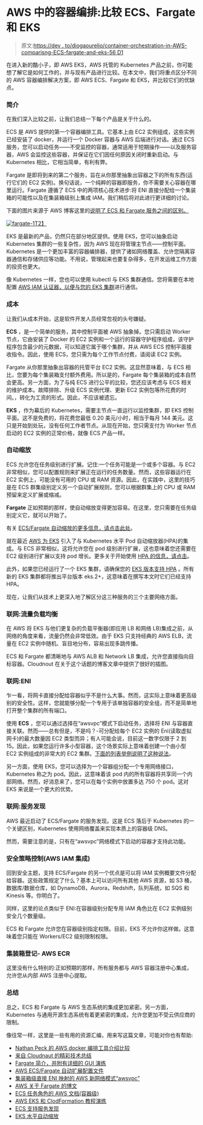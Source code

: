 # AWS 中的容器编排:比较 ECS、Fargate 和 EKS

> 原文:[https://dev . to/diogaourelio/container-orchestration-in-AWS-comparisng-ECS-fargate-and-eks-56 D1](https://dev.to/diogoaurelio/container-orchestration-in-aws-comparing-ecs-fargate-and-eks-56d1)

在进入新的酷小子，即 AWS EKS，AWS 托管的 Kubernetes 产品之前，你可能想了解它是如何工作的，并与现有产品进行比较。在本文中，我们将重点区分不同的 AWS 容器编排解决方案，即 AWS ECS、Fargate 和 EKS，并比较它们的优缺点。

### **简介**

在我们深入比较之前，让我们总结一下每个产品是关于什么的。

ECS 是 AWS 提供的第一个容器编排工具。它基本上由 EC2 实例组成，这些实例已经安装了 docker，并运行一个 Docker 容器与 AWS 后端进行对话。通过 ECS 服务，您可以启动任务——不受监控的容器，通常适用于短期操作——以及服务容器，AWS 会监控这些容器，并保证在它们因任何原因关闭时重新启动。与 Kubernetes 相比，它相当简单，有利有弊。

Fargate 是即将到来的第二个服务，旨在从你那里抽象出容器之下的所有东西(运行它们的 EC2 实例)。换句话说，一个纯粹的容器即服务，你不需要关心容器在哪里运行。Fargate 遵循了 ECS 中的两项核心技术进步:将 ENI 直接分配给一个集装箱的可能性以及在集装箱级别上集成 IAM。我们稍后将对此进行更详细的讨论。

下面的图片来源于 AWS 博客这里的[说明了 ECS 和 Fargate 服务之间的区别。](https://aws.amazon.com/blogs/compute/aws-fargate-a-product-overview/)

[![fargate-1](../Images/5efbd5d9bcbf228fc96a52b1a15aa450.png)T2】](https://res.cloudinary.com/practicaldev/image/fetch/s--lG8rksDY--/c_limit%2Cf_auto%2Cfl_progressive%2Cq_auto%2Cw_880/https://datacenternotes.files.wordpress.com/2018/10/fargate-1.png)

EKS 是最新的产品，仍然只在部分地区提供。使用 EKS，您可以抽象启动 Kubernetes 集群的一些复杂性，因为 AWS 现在将管理主节点——控制平面。Kubernetes 是一个更加丰富的容器编排器，提供了诸如网络覆盖、允许您隔离容器通信和存储供应等功能。不用说，管理起来也要复杂得多，在开发运维工作方面的投资也更大。

像 Kubernetes 一样，您也可以使用 kubectl 与 EKS 集群通信。您将需要在本地配置 [AWS IAM 认证器，以便与您的 EKS 集群](https://github.com/kubernetes-sigs/aws-iam-authenticator)进行通信。

### **成本**

让我们从成本开始，这是软件开发人员经常忽视的头号嫌疑。

**ECS** ，是一个简单的服务，其中控制平面被 AWS 抽象掉。您只需启动 Worker 节点，它由安装了 Docker 的 EC2 实例和一个运行的容器守护程序组成，该守护程序包含最少的元数据，可以知道它属于哪个集群，并从 AWS ECS 控制平面接收指令。因此，使用 ECS，您只需为每个工作节点付费，请阅读 EC2 实例。

Fargate 从你那里抽象出容器的托管平台 EC2 实例。这显然意味着，与 ECS 相比，您要为每个集装箱支付额外费用。所以是的，Fargate 每个集装箱的成本自然会更高。另一方面，为了与纯 ECS 进行公平的比较，您还应该考虑与 ECS 相关的维护成本。故障排除、升级 ECS 实例代理、更新 EC2 实例包等所花费的时间。，转化为工资的形式。因此，不应该被遗忘。

**EKS** ，作为幕后的 Kubernetes，需要主节点一直运行以监控集群，即 EKS 控制平面。这不是免费的，将花费您最低 0.20 美元/小时，相当于每月 144 美元。这只是开始到处玩，没有任何工作者节点。从现在开始，您只需支付为 Worker 节点启动的 EC2 实例的正常价格，就像 ECS 产品一样。

### **自动缩放**

ECS 允许您在任务级别进行扩展。记住:一个任务可能是一个或多个容器。与 EC2 非常相似，您可以配置规则来扩展正在运行的任务数量。然而，这些容器运行在 EC2 实例上，可能没有可用的 CPU 或 RAM 资源。因此，在实践中，这里的技巧是在 ECS 群集级别定义另一个自动扩展规则，您可以根据群集上的 CPU 或 RAM 预留来定义扩展或缩减。

**Fargate** 正如预期的那样，使自动缩放变得更加容易。在这里，您只需要在任务级别定义它，就可以开始了。

有关 [ECS/Fargate 自动缩放的更多信息，请点击此处](https://docs.aws.amazon.com/AmazonECS/latest/developerguide/service-auto-scaling.html)。

就在最近 [AWS 为 EKS](https://aws.amazon.com/blogs/opensource/horizontal-pod-autoscaling-eks/) 引入了与 Kubernetes 水平 Pod 自动缩放器(HPA)的集成。与 ECS 非常相似，这将允许您在 pod 级别进行扩展，这也意味着您还需要在 EC2 级别进行扩展以支持 pod 增长。更多关于开始使用 [HPA 的信息，请点击](https://kubernetes.io/docs/tasks/run-application/horizontal-pod-autoscale-walkthrough/)。

此外，如果您已经运行了一个 EKS 集群，请确保您的 [EKS 版本支持 HPA](https://docs.aws.amazon.com/eks/latest/userguide/platform-versions.html) 。所有新的 EKS 集群都将推出平台版本 eks.2+，这意味着在撰写本文时它们已经支持 HPA。

现在，让我们从技术上更深入地了解区分这三种服务的三个主要网络方面。

### **联网:流量负载均衡**

在 AWS 将 EKS 与他们更复杂的负载平衡器(即应用 LB 和网络 LB)集成之前，从网络的角度来看，流量仍然会非常低效。由于 EKS 只支持经典的 AWS ELB，流量在 EC2 实例中随机、盲目地分布，容易出现多跳传播。

ECS 和 Fargate 都清晰地与 AWS ALB 和 Network LB 集成，允许您直接指向目标容器。Cloudnout 在关于这个话题的博客文章中提供了很好的插图。

### **联网:ENI**

乍一看，将网卡直接分配给容器似乎不是什么大事。然而，这实际上意味着更高级别的安全性。这样，您就能够分配一个专用于该单独容器的安全组，而不是简单地打开整个集群的所有端口。

使用 **ECS** ，您可以通过选择在“awsvpc”模式下启动任务，选择将 ENI 与容器直接关联。然而——总有但是，不是吗？-可分配给每个 EC2 实例的 Eni(读取虚拟网卡)的最大数量因 EC2 类型而异；有人可能会说，目前这一数字仅限于 2 到 15。因此，如果您运行许多小型容器，这个场景实际上意味着创建一个由小型 EC2 实例组成的非常大的 EC2 集群。[下面的列表举例说明了这种说法](https://docs.aws.amazon.com/AWSEC2/latest/UserGuide/using-eni.html#AvailableIpPerENI)。

另一方面，使用 EKS，您可以选择为一个容器组分配一个专用网络接口，Kubernetes 称之为 pod。因此，这意味着该 pod 内的所有容器将共享同一个内部网络。然而，好消息来了，您可以在每个实例中放置多达 750 个 pod。这对 EKS 来说是一个更大的优势。

### **联网:服务发现**

AWS 最近启动了 ECS/Fargate 的服务发现。这是 ECS 落后于 Kubernetes 的一个关键区别，Kubernetes 使用网络覆盖来实现本质上的容器级 DNS。

然而，需要注意的是，只有在“awsvpc”网络模式下启动的容器才支持此功能。

### **安全策略控制(AWS IAM 集成)**

回到安全主题，支持 ECS/Fargate 的另一个优点是可以将 IAM 实例概要文件分配给容器。这些政策规定了什么？基本上可以访问所有其他 AWS 资源，如 S3 桶，数据库/数据仓库，如 DynamoDB，Aurora，Redshift，队列系统，如 SQS 和 Kinesis 等。你明白了。

同样，这里的论点类似于 ENI:在容器级别分配专用 IAM 角色比在 EC2 实例级别安全几个数量级。

ECS 和 Fargate 允许您在容器级别指定权限。目前，EKS 不允许你这样做。这意味着您只能在 Workers/EC2 级别限制权限。

### **集装箱登记- AWS ECR**

这里没有什么特别的:正如预期的那样，所有服务都与 AWS 容器注册中心集成，允许您从内部 AWS 注册中心提取。

### **总结**

总之，ECS 和 Fargate 与 AWS 生态系统的集成更加紧密。另一方面，Kubernetes 与通用开源生态系统有着更紧密的集成，允许您更加不受云供应商的限制。

像往常一样，这里是一些有用的资源汇编，用来写这篇文章，可能对你也有帮助:

*   [Nathan Peck 的 AWS docker 编排工具介绍比较](https://medium.com/containers-on-aws/choosing-your-container-environment-on-aws-with-ecs-eks-and-fargate-cfbe416ab1a)
*   [来自 Cloudnaut 的精彩技术总结](https://cloudonaut.io/eks-vs-ecs-orchestrating-containers-on-aws/)
*   [Fargate 简介，并附有详细的 GUI 演练](https://medium.com/@remy.dewolf/aws-fargate-first-hands-on-experience-and-review-1b52fca2148e)
*   [AWS ECS/Fargate 自动扩展配置文件](https://docs.aws.amazon.com/AmazonECS/latest/developerguide/service-auto-scaling.html)
*   [集装箱级直接 ENI 映射的 AWS 新网络模式“awsvpc”](https://aws.amazon.com/blogs/compute/introducing-cloud-native-networking-for-ecs-containers/)
*   [AWS 关于 Fargate 的博文](https://aws.amazon.com/blogs/compute/aws-fargate-a-product-overview/)
*   [ECS 任务角色的 AWS 文档(容器级)](https://docs.aws.amazon.com/AmazonECS/latest/developerguide/task-iam-roles.html)
*   [AWS EKS 和 ClodFormation 教程演练](https://hackernoon.com/quickly-spin-up-an-aws-eks-kubernetes-cluster-using-cloudformation-3d59c56b292e)
*   [ECS 支持服务发现](https://aws.amazon.com/blogs/aws/amazon-ecs-service-discovery/)
*   [EKS 水平自动缩放](https://aws.amazon.com/blogs/opensource/horizontal-pod-autoscaling-eks/)